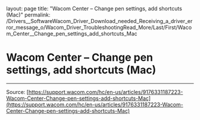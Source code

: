 layout: page
title: "Wacom Center – Change pen settings, add shortcuts (Mac)"
permalink: /Drivers__SoftwareWacom_Driver_Download_needed_Receiving_a_driver_error_message_o/Wacom_Driver_TroubleshootingRead_More/Last/First/Wacom_Center__Change_pen_settings_add_shortcuts_Mac

# Wacom Center – Change pen settings, add shortcuts (Mac)



---
Source: [https://support.wacom.com/hc/en-us/articles/9176331187223-Wacom-Center-Change-pen-settings-add-shortcuts-Mac](https://support.wacom.com/hc/en-us/articles/9176331187223-Wacom-Center-Change-pen-settings-add-shortcuts-Mac)
